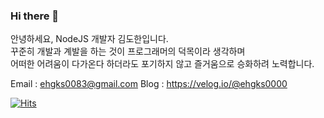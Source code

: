 ### Hi there 👋

안녕하세요, NodeJS 개발자 김도한입니다.    
꾸준히 개발과 계발을 하는 것이 프로그래머의 덕목이라 생각하며    
어떠한 어려움이 다가온다 하더라도 포기하지 않고 즐거움으로 승화하려 노력합니다.

Email : ehgks0083@gmail.com
Blog : https://velog.io/@ehgks0000


[![Hits](https://hits.seeyoufarm.com/api/count/incr/badge.svg?url=https%3A%2F%2Fgithub.com%2Fzzsza)](https://hits.seeyoufarm.com) 
